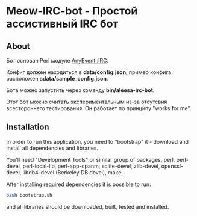 # Meow-IRC-bot - Простой ассистивный IRC бот

## About

Бот основан Perl модуле [AnyEvent::IRC][1].

Конфиг должен находиться в **data/config.json**, пример конфига расположен в**data/sample_config.json**.

Бота можно запустить через команду **bin/aleesa-irc-bot**.

Этот бот можно считать экспериментальным из-за отсутсвия всестороннего тестирования. Он работает по принципу "works for
me".

## Installation

In order to run this application, you need to "bootstrap" it - download and
install all dependencies and libraries.

You'll need "Development Tools" or similar group of packages, perl, perl-devel,
perl-local-lib, perl-app-cpanm, sqlite-devel, zlib-devel, openssl-devel,
libdb4-devel (Berkeley DB devel), make.

After installing required dependencies it is possible to run:

```bash
bash bootstrap.sh
```

and all libraries should be downloaded, built, tested and installed.

[1]: https://metacpan.org/pod/AnyEvent::IRC
